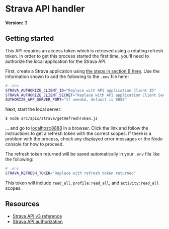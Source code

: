 # Strava API handler

**Version:** 3

## Getting started

This API requires an access token which is retrieved using a rotating refresh token. In order to get this process started the first time, you'll need to authorize the local application for the Strava API.

First, create a Strava application using [the steps in section B here](https://developers.strava.com/docs/getting-started/#account). Use the information shown to add the following to the `.env` file here:

```bash
# .env
STRAVA_AUTHORIZE_CLIENT_ID="Replace with API application Client ID"
STRAVA_AUTHORIZE_CLIENT_SECRET="Replace with API application Client Secret"
AUTHORIZE_APP_SERVER_PORT="If needed, default is 8888"
```

Next, start the local server:

```bash
$ node src/apis/strava/getRefreshToken.js
```

... and go to [localhost:8888](http://localhost:8888) in a browser. Click the link and follow the instructions to get a refresh token with the correct scopes. If there is a problem with the process, check any displayed error messages or the Node console for how to proceed. 

The refresh token returned will be saved automatically in your `.env` file like the following:

```bash
# .env
STRAVA_REFRESH_TOKEN="Replace with refresh token returned"
```

This token will include `read_all`, `profile:read_all`, and `activity:read_all` scopes.

## Resources

- [Strava API v3 reference](https://developers.strava.com/docs/reference/)
- [Strava API authorization](https://developers.strava.com/docs/authentication/)